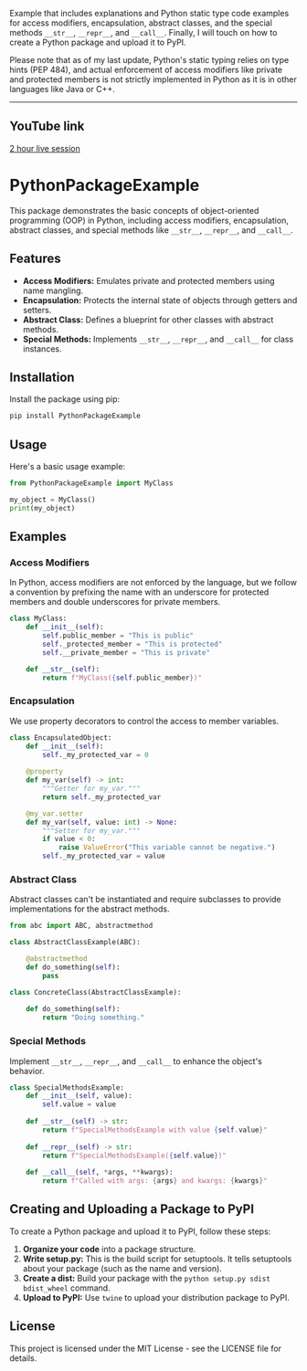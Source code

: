 Example that includes explanations and Python static type code examples for access modifiers, encapsulation, abstract classes, and the special methods `__str__`, `__repr__`, and `__call__`. Finally, I will touch on how to create a Python package and upload it to PyPI.

Please note that as of my last update, Python's static typing relies on type hints (PEP 484), and actual enforcement of access modifiers like private and protected members is not strictly implemented in Python as it is in other languages like Java or C++.

---

## YouTube link
[2 hour live session](https://youtube.com/live/izU0RInhe8g)

# PythonPackageExample

This package demonstrates the basic concepts of object-oriented programming (OOP) in Python, including access modifiers, encapsulation, abstract classes, and special methods like `__str__`, `__repr__`, and `__call__`.

## Features

- **Access Modifiers:** Emulates private and protected members using name mangling.
- **Encapsulation:** Protects the internal state of objects through getters and setters.
- **Abstract Class:** Defines a blueprint for other classes with abstract methods.
- **Special Methods:** Implements `__str__`, `__repr__`, and `__call__` for class instances.

## Installation

Install the package using pip:

```bash
pip install PythonPackageExample
```

## Usage

Here's a basic usage example:

```python
from PythonPackageExample import MyClass

my_object = MyClass()
print(my_object)
```

## Examples

### Access Modifiers

In Python, access modifiers are not enforced by the language, but we follow a convention by prefixing the name with an underscore for protected members and double underscores for private members.

```python
class MyClass:
    def __init__(self):
        self.public_member = "This is public"
        self._protected_member = "This is protected"
        self.__private_member = "This is private"

    def __str__(self):
        return f"MyClass({self.public_member})"
```

### Encapsulation

We use property decorators to control the access to member variables.

```python
class EncapsulatedObject:
    def __init__(self):
        self._my_protected_var = 0
    
    @property
    def my_var(self) -> int:
        """Getter for my_var."""
        return self._my_protected_var

    @my_var.setter
    def my_var(self, value: int) -> None:
        """Setter for my_var."""
        if value < 0:
            raise ValueError("This variable cannot be negative.")
        self._my_protected_var = value
```

### Abstract Class

Abstract classes can't be instantiated and require subclasses to provide implementations for the abstract methods.

```python
from abc import ABC, abstractmethod

class AbstractClassExample(ABC):

    @abstractmethod
    def do_something(self):
        pass

class ConcreteClass(AbstractClassExample):
    
    def do_something(self):
        return "Doing something."
```

### Special Methods

Implement `__str__`, `__repr__`, and `__call__` to enhance the object's behavior.

```python
class SpecialMethodsExample:
    def __init__(self, value):
        self.value = value
    
    def __str__(self) -> str:
        return f"SpecialMethodsExample with value {self.value}"
    
    def __repr__(self) -> str:
        return f"SpecialMethodsExample({self.value})"
    
    def __call__(self, *args, **kwargs):
        return f"Called with args: {args} and kwargs: {kwargs}"
```

## Creating and Uploading a Package to PyPI

To create a Python package and upload it to PyPI, follow these steps:

1. **Organize your code** into a package structure.
2. **Write setup.py:** This is the build script for setuptools. It tells setuptools about your package (such as the name and version).
3. **Create a dist:** Build your package with the `python setup.py sdist bdist_wheel` command.
4. **Upload to PyPI:** Use `twine` to upload your distribution package to PyPI.

## License

This project is licensed under the MIT License - see the LICENSE file for details.
